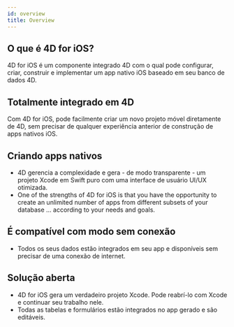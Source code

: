 ```yaml
---
id: overview
title: Overview
---
```


## O que é 4D for iOS?

4D for iOS é um componente integrado 4D com o qual pode configurar, criar, construir e implementar um app nativo iOS baseado em seu banco de dados 4D.

## Totalmente integrado em 4D

Com 4D for iOS, pode facilmente criar um novo projeto móvel diretamente de 4D, sem precisar de qualquer experiência anterior de construção de apps nativos iOS.

## Criando apps nativos
* 4D gerencia a complexidade e gera - de modo transparente - um projeto Xcode em Swift puro com uma interface de usuário UI/UX otimizada.
* One of the strengths of 4D for iOS is that you have the opportunity to create an unlimited number of apps from different subsets of your database ... according to your needs and goals.

## É compatível com modo sem conexão
* Todos os seus dados estão integrados em seu app e disponíveis sem precisar de uma conexão de internet.

## Solução aberta
* 4D for iOS gera um verdadeiro projeto Xcode. Pode reabrí-lo com Xcode e continuar seu trabalho nele.
* Todas as tabelas e formulários estão integrados no app gerado e são editáveis.
